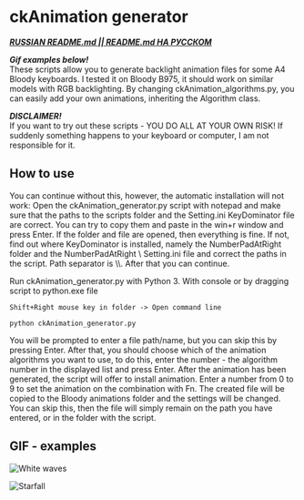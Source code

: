 # ckAnimation generator

[***RUSSIAN README.md || README.md НА РУССКОМ***](https://github.com/Felucca24/ckAnimation-generator/blob/master/README_ENG.md)

***Gif examples below!***  
These scripts allow you to generate backlight animation files for some A4 Bloody keyboards. I tested it on Bloody B975, it should work on similar models with RGB backlighting. By changing ckAnimation_algorithms.py, you can easily add your own animations, inheriting the Algorithm class.

***DISCLAIMER!***  
If you want to try out these scripts - YOU DO ALL AT YOUR OWN RISK! If suddenly something happens to your keyboard or computer, I am not responsible for it.

## How to use
You can continue without this, however, the automatic installation will not work:
Open the ckAnimation_generator.py script with notepad and make sure that the paths to the scripts folder and the Setting.ini KeyDominator file are correct. You can try to copy them and paste in the win+r window and press Enter. If the folder and file are opened, then everything is fine. If not, find out where KeyDominator is installed, namely the NumberPadAtRight folder and the NumberPadAtRight \ Setting.ini file and correct the paths in the script. Path separator is \\\\. After that you can continue.

Run ckAnimation_generator.py with Python 3.
With console or by dragging script to python.exe file 

    Shift+Right mouse key in folder -> Open command line
    
    python ckAnimation_generator.py

You will be prompted to enter a file path/name, but you can skip this by pressing Enter.
After that, you should choose which of the animation algorithms you want to use, to do this, enter the number - the algorithm number in the displayed list and press Enter.
After the animation has been generated, the script will offer to install animation. Enter a number from 0 to 9 to set the animation on the combination with Fn. The created file will be copied to the Bloody animations folder and the settings will be changed. You can skip this, then the file will simply remain on the path you have entered, or in the folder with the script.

## GIF - examples

![White waves](https://i.imgur.com/gO0a5b3.gif)

![Starfall](https://i.imgur.com/Og8kqrh.gif)
